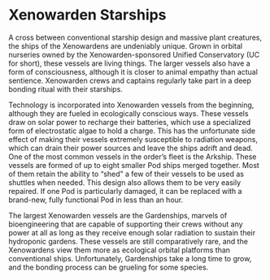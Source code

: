 

# Xenowarden Starships

A cross between conventional starship design and massive plant creatures, the ships of the Xenowardens are undeniably unique. Grown in orbital nurseries owned by the Xenowarden-sponsored Unified Conservatory (UC for short), these vessels are living things. The larger vessels also have a form of consciousness, although it is closer to animal empathy than actual sentience. Xenowarden crews and captains regularly take part in a deep bonding ritual with their starships.  
  
Technology is incorporated into Xenowarden vessels from the beginning, although they are fueled in ecologically conscious ways. These vessels draw on solar power to recharge their batteries, which use a specialized form of electrostatic algae to hold a charge. This has the unfortunate side effect of making their vessels extremely susceptible to radiation weapons, which can drain their power sources and leave the ships adrift and dead. One of the most common vessels in the order’s fleet is the Arkship. These vessels are formed of up to eight smaller Pod ships merged together. Most of them retain the ability to “shed” a few of their vessels to be used as shuttles when needed. This design also allows them to be very easily repaired. If one Pod is particularly damaged, it can be replaced with a brand-new, fully functional Pod in less than an hour.  
  
The largest Xenowarden vessels are the Gardenships, marvels of bioengineering that are capable of supporting their crews without any power at all as long as they receive enough solar radiation to sustain their hydroponic gardens. These vessels are still comparatively rare, and the Xenowardens view them more as ecological orbital platforms than conventional ships. Unfortunately, Gardenships take a long time to grow, and the bonding process can be grueling for some species.  
  

